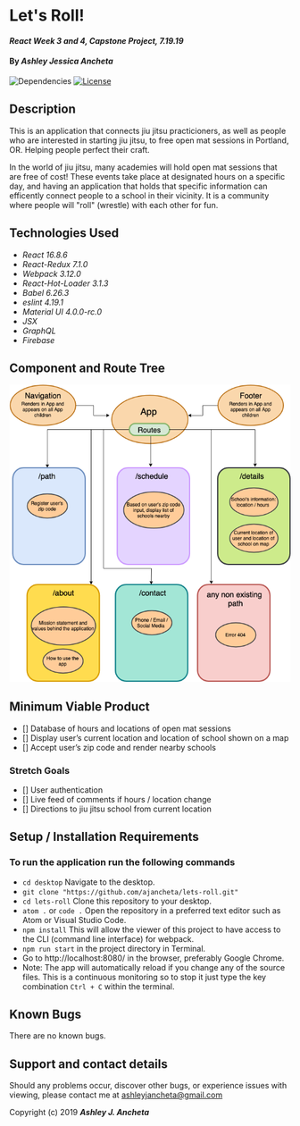 # Let's Roll!

#### _React Week 3 and 4, Capstone Project, 7.19.19_

#### By _**Ashley Jessica Ancheta**_

![Dependencies](https://img.shields.io/badge/dependencies-up%20to%20date-brightgreen.svg)
[![License](https://img.shields.io/badge/license-MIT-blue.svg)](https://opensource.org/licenses/MIT)

## Description

This is an application that connects jiu jitsu practicioners, as well as people who are interested in starting jiu jitsu, to free open mat sessions in Portland, OR. Helping people perfect their craft.

In the world of jiu jitsu, many academies will hold open mat sessions that are free of cost! These events take place at designated hours on a specific day, and having an application that holds that specific information can efficently connect people to a school in their vicinity. It is a community where people will "roll" (wrestle) with each other for fun. 

## Technologies Used

  * _React 16.8.6_
  * _React-Redux 7.1.0_
  * _Webpack 3.12.0_
  * _React-Hot-Loader 3.1.3_
  * _Babel 6.26.3_
  * _eslint 4.19.1_
  * _Material UI 4.0.0-rc.0_
  * _JSX_
  * _GraphQL_
  * _Firebase_

## Component and Route Tree
<p>
<img src="src/assets/img/component-tree.png">
</p>

## Minimum Viable Product
- [] Database of hours and locations of open mat sessions
- [] Display user’s current location and location of school shown on a map
- [] Accept user’s zip code and render nearby schools

### Stretch Goals
- [] User authentication
- [] Live feed of comments if hours / location change 
- [] Directions to jiu jitsu school from current location

## Setup / Installation Requirements

  ### To run the application run the following commands
  * `cd desktop` Navigate to the desktop.
  * `git clone "https://github.com/ajancheta/lets-roll.git"`
  * `cd lets-roll` Clone this repository to your desktop. 
  * `atom .` or `code .` Open the repository in a preferred text editor such as Atom or Visual Studio Code.
  * `npm install` This will allow the viewer of this project to have access to the CLI (command line interface) for webpack.
  * `npm run start` in the project directory in Terminal. 
  * Go to http://localhost:8080/ in the browser, preferably Google Chrome.
  * Note: The app will automatically reload if you change any of the source files. This is a continuous monitoring so to stop it just type the key combination `Ctrl + C` within the terminal.


## Known Bugs
There are no known bugs.

## Support and contact details
Should any problems occur, discover other bugs, or experience issues with viewing, please contact me at ashleyjancheta@gmail.com

Copyright (c) 2019 **_Ashley J. Ancheta_**